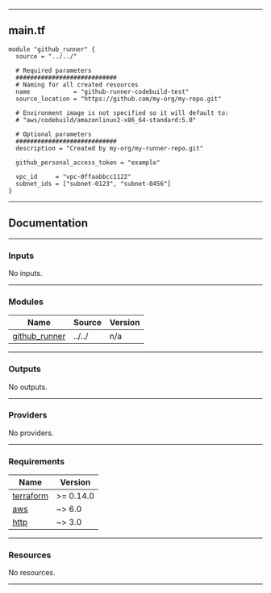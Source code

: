 <!-- BEGIN_TF_DOCS -->
----
## main.tf
```hcl
module "github_runner" {
  source = "../../"

  # Required parameters
  ############################
  # Naming for all created resources
  name            = "github-runner-codebuild-test"
  source_location = "https://github.com/my-org/my-repo.git"

  # Environment image is not specified so it will default to:
  # "aws/codebuild/amazonlinux2-x86_64-standard:5.0"

  # Optional parameters
  ############################
  description = "Created by my-org/my-runner-repo.git"

  github_personal_access_token = "example"

  vpc_id     = "vpc-0ffaabbcc1122"
  subnet_ids = ["subnet-0123", "subnet-0456"]
}
```
----

## Documentation

----
### Inputs

No inputs.

----
### Modules

| Name | Source | Version |
|------|--------|---------|
| <a name="module_github_runner"></a> [github\_runner](#module\_github\_runner) | ../../ | n/a |

----
### Outputs

No outputs.

----
### Providers

No providers.

----
### Requirements

| Name | Version |
|------|---------|
| <a name="requirement_terraform"></a> [terraform](#requirement\_terraform) | >= 0.14.0 |
| <a name="requirement_aws"></a> [aws](#requirement\_aws) | ~> 6.0 |
| <a name="requirement_http"></a> [http](#requirement\_http) | ~> 3.0 |

----
### Resources

No resources.

----
<!-- END_TF_DOCS -->
